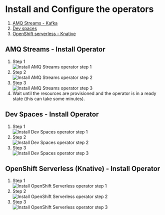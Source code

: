 # Install and Configure the operators

1. [AMQ Streams - Kafka](#amq-streams---install-operator)
2. [Dev spaces](#dev-spaces---install-operator)
3. [OpenShift serverless - Knative](#openshift-serverless--knative----install-operator)

## AMQ Streams - Install Operator
1. Step 1  
    ![Install AMQ Streams operator step 1](img/1_install_amq_streams_operator.png "Install AMQ Streams operator step 1")
2. Step 2  
   ![Install AMQ Streams operator step 2](img/1_operator_amq_streams_install.png "Install AMQ Streams operator step 2")
3. Step 3  
   ![Install AMQ Streams operator step 3](img/1_operator_amq_streams_configure.png "Install AMQ Streams operator step 3")
4. Wait until the resources are provisioned and the operator is in a ready state (this can take some minutes).

## Dev Spaces - Install Operator
1. Step 1  
   ![Install Dev Spaces operator step 1](img/1_operator_dev_spaces.png "Install Dev Spaces operator step 1")
2. Step 2  
   ![Install Dev Spaces operator step 2](img/1_operator_dev_spaces_install.png "Install Dev Spaces operator step 2")
3. Step 3    
   ![Install Dev Spaces operator step 3](img/1_operator_dev_spaces_config.png "Install Dev Spaces operator step 3")

## OpenShift Serverless (Knative) - Install Operator
1. Step 1  
   ![Install OpenShift Serverless operator step 1](img/1_operator_serverless.png "Install OpenShift Serverless operator step 1")
2. Step 2  
   ![Install OpenShift Serverless operator step 2](img/1_operator_serverless_install.png "Install OpenShift Serverless operator step 2")
3. Step 3  
   ![Install OpenShift Serverless operator step 3](img/1_operator_serverless_config.png "Install OpenShift Serverless operator step 3")
